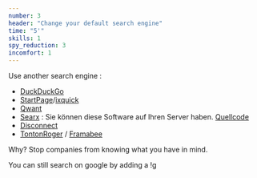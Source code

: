 ```yaml
---
number: 3
header: "Change your default search engine"
time: "5'"
skills: 1
spy_reduction: 3
incomfort: 1
---
```

Use another search engine :
- [DuckDuckGo](https://duckduckgo.com/)
- [StartPage](https://www.startpage.com/)/[ixquick](https://www.ixquick.com/)
- [Qwant](https://www.qwant.com/)
- [Searx](https://searx.me/) : Sie können diese Software auf Ihren Server haben. [Quellcode](https://github.com/asciimoo/searx)
- [Disconnect](https://search.disconnect.me/)
- [TontonRoger](https://tontonroger.org/) / [Framabee](https://framabee.org/)

Why? Stop companies from knowing what you have in mind.

You can still search on google by adding a !g
 
